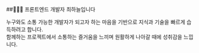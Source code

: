 ##👩🏼‍💻 프론트엔드 개발자 최하늘입니다 

누구와도 소통 가능한 개발자가 되고자 하는 마음을 기반으로 지식과 기술을 빠르게 습득하려고 합니다.<br />
함께하는 프로젝트에서 소통하는 즐거움을 느끼며 원활하게 나아갈 때에 성취감을 느낍니다.

<!--
**choihaneul9545/choihaneul9545** is a ✨ _special_ ✨ repository because its `README.md` (this file) appears on your GitHub profile.

Here are some ideas to get you started:

- 🔭 I’m currently working on ...
- 🌱 I’m currently learning ...
- 👯 I’m looking to collaborate on ...
- 🤔 I’m looking for help with ...
- 💬 Ask me about ...
- 📫 How to reach me: ...
- 😄 Pronouns: ...
- ⚡ Fun fact: ...
-->
